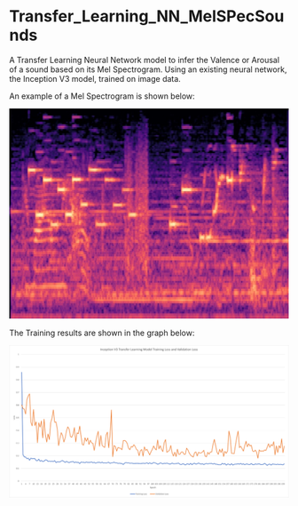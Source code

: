 # Transfer_Learning_NN_MelSPecSounds
A Transfer Learning Neural Network model to infer the Valence or Arousal of a sound based on its Mel Spectrogram. Using an existing neural network, the Inception V3 model, trained on image data.

An example of a Mel Spectrogram is shown below:

![MelSPec](/images/Star.Wars.Episode.4.A.New.Hope.1977.1080p.BrRip.x264.BOKUTOX.YIFY.mp4_77_1.wav.jpeg)

The Training results are shown in the graph below:

![MelSPecLossGraph](/images/MelSPecLossGraph.png)

